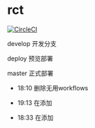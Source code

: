# rct

[![CircleCI](https://circleci.com/gh/xz8la8/rct-web/tree/master.svg?style=svg)](https://circleci.com/gh/xz8la8/rct-web/tree/master)

develop 开发分支

deploy 预览部署

master 正式部署

- 18:10 删除无用workflows

- 19:13 在添加

- 18:33 在添加